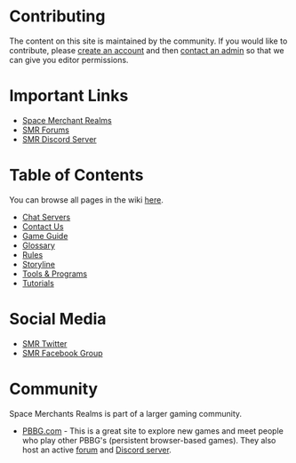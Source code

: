 <!-- TITLE: Space Merchant Realms Wiki -->
<!-- SUBTITLE: Welcome to the SMR Wiki! -->

# Contributing

The content on this site is maintained by the community. If you would like to contribute, please [create an account](login) and then [contact an admin](contact-us) so that we can give you editor permissions.

# Important Links
* [Space Merchant Realms](http://www.smrealms.de)
* [SMR Forums](https://smrcnn.smrealms.de)
* [SMR Discord Server](https://discord.me/smrealms)

# Table of Contents
You can browse all pages in the wiki [here](all).

* [Chat Servers](chat)
* [Contact Us](contact-us)
* [Game Guide](game-guide)
* [Glossary](glossary)
* [Rules](rules)
* [Storyline](storyline)
* [Tools & Programs](tools)
* [Tutorials](tutorials)

# Social Media
* [SMR Twitter](https://twitter.com/smrealms)
* [SMR Facebook Group](https://www.facebook.com/Space-Merchant-Realms-141119552570252/)

# Community
Space Merchants Realms is part of a larger gaming community.
* [PBBG.com](https://pbbg.com/) - This is a great site to explore new games and meet people who play other PBBG's (persistent browser-based games). They also host an active [forum](https://discourse.pbbg.com/) and [Discord server](https://discord.gg/KvwaEqC).